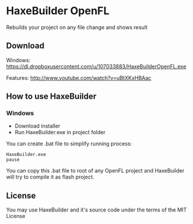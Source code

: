 HaxeBuilder OpenFL
=================

Rebuilds your project on any file change and shows result

## Download

Windows:
https://dl.dropboxusercontent.com/u/107033883/HaxeBuilderOpenFL.exe

Features:
http://www.youtube.com/watch?v=uBtXKxHBAac

## How to use HaxeBuilder

### Windows

* Download installer
* Run HaxeBuilder.exe in project folder

You can create .bat file to simplify running process:

    HaxeBuilder.exe
    pause
    
You can copy this .bat file to root of any OpenFL project and HaxeBuilder will try to compile it as flash project.

## License
You may use HaxeBuilder and it's source code under the terms of the MIT License
